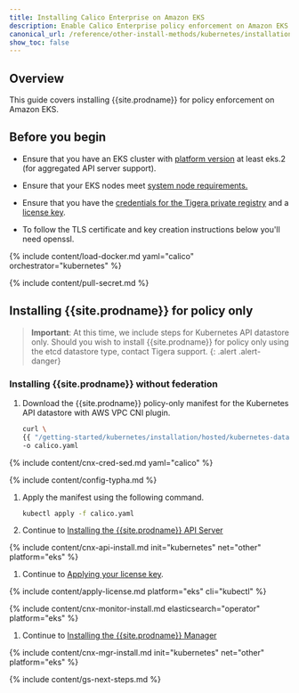 ```yaml
---
title: Installing Calico Enterprise on Amazon EKS
description: Enable Calico Enterprise policy enforcement on Amazon EKS.
canonical_url: /reference/other-install-methods/kubernetes/installation/other
show_toc: false
---
```


## Overview

This guide covers installing {{site.prodname}} for policy enforcement on Amazon EKS.

## Before you begin

- Ensure that you have an EKS cluster with [platform version](https://docs.aws.amazon.com/eks/latest/userguide/platform-versions.html)
  at least eks.2 (for aggregated API server support).

- Ensure that your EKS nodes meet [system node requirements.]({{site.baseurl}}/getting-started/kubernetes/requirements)

- Ensure that you have the [credentials for the Tigera private registry]({{site.baseurl}}/getting-started/calico-enterprise#get-private-registry-credentials-and-license-key)
  and a [license key]({{site.baseurl}}/getting-started/calico-enterprise#get-private-registry-credentials-and-license-key).

- To follow the TLS certificate and key creation instructions below you'll need openssl.

{% include content/load-docker.md yaml="calico" orchestrator="kubernetes" %}

{% include content/pull-secret.md %}

## <a name="install-cnx"></a>Installing {{site.prodname}} for policy only

> **Important**: At this time, we include steps for Kubernetes API datastore only. Should you wish
> to install {{site.prodname}} for policy only using the etcd datastore type, contact Tigera support.
{: .alert .alert-danger}

### <a name="install-ee-typha-nofed"></a>Installing {{site.prodname}} without federation

1. Download the {{site.prodname}} policy-only manifest for the Kubernetes API datastore with AWS VPC CNI plugin.

   ```bash
   curl \
   {{ "/getting-started/kubernetes/installation/hosted/kubernetes-datastore/policy-only-ecs/1.7/calico-typha.yaml" | absolute_url }} \
   -o calico.yaml
   ```

{% include content/cnx-cred-sed.md yaml="calico" %}

{% include content/config-typha.md %}

1. Apply the manifest using the following command.

   ```bash
   kubectl apply -f calico.yaml
   ```

1. Continue to [Installing the {{site.prodname}} API Server](#installing-the-{{site.prodnamedash}}-api-server)

{% include content/cnx-api-install.md init="kubernetes" net="other" platform="eks" %}

1. Continue to [Applying your license key](#applying-your-license-key).

{% include content/apply-license.md platform="eks" cli="kubectl" %}

{% include content/cnx-monitor-install.md elasticsearch="operator" platform="eks" %}

1. Continue to [Installing the {{site.prodname}} Manager](#installing-the-{{site.prodnamedash}}-manager)

{% include content/cnx-mgr-install.md init="kubernetes" net="other" platform="eks" %}

{% include content/gs-next-steps.md %}
